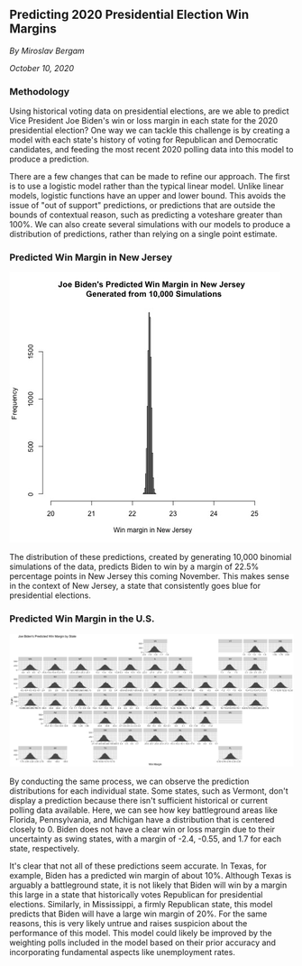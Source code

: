 ## Predicting 2020 Presidential Election Win Margins

_By Miroslav Bergam_

_October 10, 2020_

### Methodology

Using historical voting data on presidential elections, are we able to predict Vice President Joe Biden's win or loss margin in each state for the 2020 presidential election? One way we can tackle this challenge is by creating a model with each state's history of voting for Republican and Democratic candidates, and feeding the most recent 2020 polling data into this model to produce a prediction. 

There are a few changes that can be made to refine our approach. The first is to use a logistic model rather than the typical linear model. Unlike linear models, logistic functions have an upper and lower bound. This avoids the issue of "out of support" predictions, or predictions that are outside the bounds of contextual reason, such as predicting a voteshare greater than 100%. We can also create several simulations with our models to produce a distribution of predictions, rather than relying on a single point estimate. 

### Predicted Win Margin in New Jersey 

![](../figures/njbidenwinmargin.jpg)

The distribution of these predictions, created by generating 10,000 binomial simulations of the data, predicts Biden to win by a margin of 22.5% percentage points in New Jersey this coming November. This makes sense in the context of New Jersey, a state that consistently goes blue for presidential elections. 

### Predicted Win Margin in the U.S.

![](../figures/geofacet.jpg)

By conducting the same process, we can observe the prediction distributions for each individual state. Some states, such as Vermont, don't display a prediction because there isn't sufficient historical or current polling data available. Here, we can see how key battleground areas like Florida, Pennsylvania, and Michigan have a distribution that is centered closely to 0. Biden does not have a clear win or loss margin due to their uncertainty as swing states, with a margin of -2.4, -0.55, and 1.7 for each state, respectively.

It's clear that not all of these predictions seem accurate. In Texas, for example, Biden has a predicted win margin of about 10%. Although Texas is arguably a battleground state, it is not likely that Biden will win by a margin this large in a state that historically votes Republican for presidential elections. Similarly, in Mississippi, a firmly Republican state, this model predicts that Biden will have a large win margin of 20%. For the same reasons, this is very likely untrue and raises suspicion about the performance of this model. This model could likely be improved by the weighting polls included in the model based on their prior accuracy and incorporating fundamental aspects like unemployment rates.
